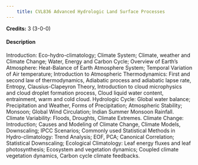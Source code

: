 ```yaml
---
    title: CVL836 Advanced Hydrologic Land Surface Processes
---
```

**Credits:** 3 (3-0-0)



#### Description 
Introduction: Eco-hydro-climatology; Climate System; Climate, weather and Climate Change; Water, Energy and Carbon Cycle; Overview of Earth’s Atmosphere: Heat-Balance of Earth Atmosphere System; Temporal Variation of Air temperature; Introduction to Atmospheric Thermodynamics: First and second law of thermodynamics, Adiabatic process and adiabatic lapse rate, Entropy, Clausius-Clapeyron Theory, Introduction to cloud microphysics and cloud droplet formation process, Cloud liquid water content, entrainment, warm and cold cloud. Hydrologic Cycle: Global water balance; Precipitation and Weather, Forms of Precipitation; Atmospheric Stability; Monsoon; Global Wind Circulation; Indian Summer Monsoon Rainfall. Climate Variability: Floods, Droughts, Climate Extremes. Climate Change: Introduction; Causes and Modeling of Climate Change, Climate Models, Downscaling; IPCC Scenarios; Commonly used Statistical Methods in Hydro-climatology: Trend Analysis; EOF, PCA; Canonical Correlation; Statistical Downscaling; Ecological Climatology: Leaf energy fluxes and leaf photosynthesis; Ecosystem and vegetation dynamics; Coupled climate vegetation dynamics, Carbon cycle climate feedbacks.